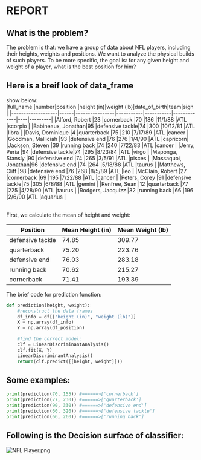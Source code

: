 # REPORT
## What is the problem?
The problem is that: we have a group of data about NFL players, including their heights, weights and positions. We want to analyze the physical builds of such players. To be more specific, the goal is: for any given height and weight of a player, what is the best position for him? 
<br>
## Here is a breif look of data_frame
show below:
<br>
|full_name          |number|position        |height (in)|weight (lb)|date_of_birth|team|sign     |
|-------------------|------|----------------|-----------|-----------|-------------|----|---------|
|Alford, Robert     |23    |cornerback      |70         |186        |11/1/88      |ATL |scorpio  |
|Babineaux, Jonathan|95    |defensive tackle|74         |300        |10/12/81     |ATL |libra    |
|Davis, Dominique   |4     |quarterback     |75         |210        |7/17/89      |ATL |cancer   |
|Goodman, Malliciah |93    |defensive end   |76         |276        |1/4/90       |ATL |capricorn|
|Jackson, Steven    |39    |running back    |74         |240        |7/22/83      |ATL |cancer   |
|Jerry, Peria       |94    |defensive tackle|74         |295        |8/23/84      |ATL |virgo    |
|Maponga, Stansly   |90    |defensive end   |74         |265        |3/5/91       |ATL |pisces   |
|Massaquoi, Jonathan|96    |defensive end   |74         |264        |5/18/88      |ATL |taurus   |
|Matthews, Cliff    |98    |defensive end   |76         |268        |8/5/89       |ATL |leo      |
|McClain, Robert    |27    |cornerback      |69         |195        |7/22/88      |ATL |cancer   |
|Peters, Corey      |91    |defensive tackle|75         |305        |6/8/88       |ATL |gemini   |
|Renfree, Sean      |12    |quarterback     |77         |225        |4/28/90      |ATL |taurus   |
|Rodgers, Jacquizz  |32    |running back    |66         |196        |2/6/90       |ATL |aquarius |

<br>
First, we calculate the mean of height and weight: 
<br>

<table>
  <thead>
    <tr>
      <th>Position</th>
      <th>Mean Height (in)</th>
      <th>Mean Weight (lb)</th>
    </tr>
  </thead>
  <tbody>
    <tr>
      <td>defensive tackle</td>
      <td>74.85</td>
      <td>309.77</td>
    </tr>
    <tr>
      <td>quarterback</td>
      <td>75.20</td>
      <td>223.76</td>
    </tr>
    <tr>
      <td>defensive end</td>
      <td>76.03</td>
      <td>283.18</td>
    </tr>
    <tr>
      <td>running back</td>
      <td>70.62</td>
      <td>215.27</td>
    </tr>
    <tr>
      <td>cornerback</td>
      <td>71.41</td>
      <td>193.39</td>
    </tr>
  </tbody>
</table>
The brief code for prediction function:

```python
def prediction(height, weight):
    #reconstruct the data frames
    df_info = df[["height (in)", "weight (lb)"]]
    X = np.array(df_info)
    Y = np.array(df_position)

    #find the correct model:
    clf = LinearDiscriminantAnalysis()
    clf.fit(X, Y)
    LinearDiscriminantAnalysis()
    return(clf.predict([[height, weight]]))
```

## Some examples:
```python
print(prediction(70, 155)) #======>['cornerback']
print(prediction(77, 230)) #======>['quarterback']
print(prediction(90, 330)) #======>['defensive end']
print(prediction(60, 320)) #======>['defensive tackle']
print(prediction(66, 260)) #======>['running back']
```

## Following is the Decision surface of classifier:
![NFL Player.png](https://i.loli.net/2021/03/04/dUh6zcAXVWYgEIJ.png)







